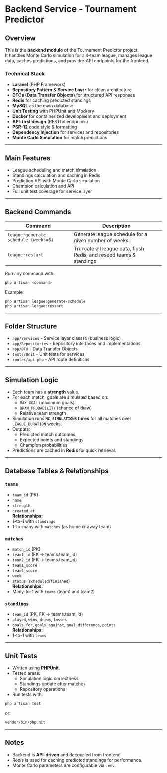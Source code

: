 # Backend Service - Tournament Predictor

## Overview

This is the **backend module** of the Tournament Predictor project.  
It handles Monte Carlo simulation for a 4-team league, manages league data, caches predictions, and provides API endpoints for the frontend.

### Technical Stack

- **Laravel** (PHP Framework)  
- **Repository Pattern** & **Service Layer** for clean architecture  
- **DTOs (Data Transfer Objects)** for structured API responses  
- **Redis** for caching predicted standings  
- **MySQL** as the main database  
- **Unit Testing** with PHPUnit and Mockery  
- **Docker** for containerized development and deployment  
- **API-first design** (RESTful endpoints)  
- **PSR-12** code style & formatting  
- **Dependency Injection** for services and repositories  
- **Monte Carlo Simulation** for match predictions  

---

## Main Features

- League scheduling and match simulation  
- Standings calculation and caching in Redis  
- Prediction API with Monte Carlo simulation  
- Champion calculation and API  
- Full unit test coverage for service layer  

---

## Backend Commands

| Command | Description |
|---------|-------------|
| `league:generate-schedule {weeks=6}` | Generate league schedule for a given number of weeks |
| `league:restart` | Truncate all league data, flush Redis, and reseed teams & standings |

Run any command with:

```bash
php artisan <command>
```

Example:

```bash
php artisan league:generate-schedule
php artisan league:restart
```

---

## Folder Structure

- `app/Services` - Service layer classes (business logic)  
- `app/Repositories` - Repository interfaces and implementations  
- `app/DTO` - Data Transfer Objects  
- `tests/Unit` - Unit tests for services  
- `routes/api.php` - API route definitions  

---

## Simulation Logic

- Each team has a **strength** value.  
- For each match, goals are simulated based on:
  - `MAX_GOAL` (maximum goals)  
  - `DRAW_PROBABILITY` (chance of draw)  
  - Relative team strength  
- Simulation runs **`MC_SIMULATIONS` times** for all matches over `LEAGUE_DURATION` weeks.  
- Outputs:
  - Predicted match outcomes  
  - Expected points and standings  
  - Champion probabilities  
- Predictions are cached in **Redis** for quick retrieval.  

---

## Database Tables & Relationships

### `teams`
- `team_id` (PK)  
- `name`  
- `strength`  
- `created_at`  
**Relationships:**  
- 1-to-1 with `standings`  
- 1-to-many with `matches` (as home or away team)  

### `matches`
- `match_id` (PK)  
- `team1_id` (FK → teams.team_id)  
- `team2_id` (FK → teams.team_id)  
- `team1_score`  
- `team2_score`  
- `week`  
- `status` (`scheduled`/`finished`)  
**Relationships:**  
- Many-to-1 with `teams` (team1 and team2)  

### `standings`
- `team_id` (PK, FK → teams.team_id)  
- `played`, `wins`, `draws`, `losses`  
- `goals_for`, `goals_against`, `goal_difference`, `points`  
**Relationships:**  
- 1-to-1 with `teams`  

---

## Unit Tests

- Written using **PHPUnit**.  
- Tested areas:
  - Simulation logic correctness  
  - Standings update after matches  
  - Repository operations  
- Run tests with:

```bash
php artisan test
```

or:

```bash
vendor/bin/phpunit
```

---

## Notes

- Backend is **API-driven** and decoupled from frontend.  
- Redis is used for caching predicted standings for performance.  
- Monte Carlo parameters are configurable via `.env`.
